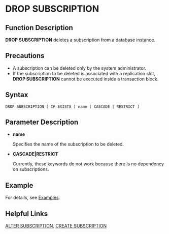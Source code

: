 # DROP SUBSCRIPTION<a name="ZH-CN_TOPIC_0000001240332295"></a>

## **Function Description**<a name="section131281394204"></a>

**DROP SUBSCRIPTION** deletes a subscription from a database instance.

## **Precautions**<a name="section7392192602015"></a>

-   A subscription can be deleted only by the system administrator.
-   If the subscription to be deleted is associated with a replication slot, **DROP SUBSCRIPTION** cannot be executed inside a transaction block.

## **Syntax**<a name="section1367518145205"></a>

```
DROP SUBSCRIPTION [ IF EXISTS ] name [ CASCADE | RESTRICT ]
```

## **Parameter Description**<a name="section9378519122011"></a>

-   **name**

    Specifies the name of the subscription to be deleted.

-   **CASCADE|RESTRICT**

    Currently, these keywords do not work because there is no dependency on subscriptions.


## Example<a name="section11649214223"></a>

For details, see [Examples](create-subscription.md#section1399192015610).

## Helpful Links<a name="section36721282226"></a>

[ALTER SUBSCRIPTION](alter-subscription.md), [CREATE SUBSCRIPTION](create-subscription.md)
